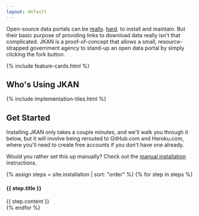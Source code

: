```yaml
---
layout: default
---
```

Open-source data portals can be
[really](https://twitter.com/waldojaquith/status/282599673569619969).
[hard](https://twitter.com/chris_whong/status/669207423719235584).
to install and maintain. But their basic purpose of providing links to download data really isn't that complicated. JKAN is a proof-of-concept that allows a small, resource-strapped government agency to stand-up an open data portal by simply clicking the fork button.

{% include feature-cards.html %}

<h2 class="title">Who's Using JKAN</h2>
{% include implementation-tiles.html %}

<h2 class="title" id="get-started">Get Started</h2>
Installing JKAN only takes a couple minutes, and we'll walk you through it below, but it will involve being rerouted to GitHub.com and Heroku.com, where you'll need to create free accounts if you don't have one already.

Would you rather set this up manually? Check out the [manual installation](https://github.com/timwis/jkan/wiki/Manual-Installation) instructions.

{% assign steps = site.installation | sort: "order" %}
{% for step in steps %}
  <div class="box">
    <h4 class="title is-4">{{ step.title }}</h4>
    <div class="content">
      {{ step.content }}
    </div>
  </div>
{% endfor %}
